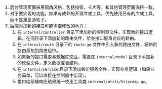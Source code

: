 1. 后台管理页面采用圆角风格，包括按钮、卡片等，和其他管理页面保持一致。 
2. 对于要实现的功能，如果有成熟的开源库或工具，优先使用已有的库或工具，而不是重复造轮子。
3. 后端添加新的接口可能需要修改的地方：
   1. 在 `internal/controller` 目录下添加新的控制器文件，实现新的接口逻辑，在同目录下添加新的路由文件，给各接口配置对应的路由。
   2. 在 `internal/route` 目录下的 `route.go` 文件中引入新的路由文件，将新的路由添加到路由组中。
   3. 如果新的接口需要与数据库交互，需要在 `internal/model` 目录下添加新的模型文件，定义数据库表结构。
   4. 在 `internal/service` 目录下添加新的服务文件，实现业务逻辑（如果业务简单，可以直接在控制器中实现）。
   5. 接口给前端响应结果统一使用工具类 `internal/utils/httpresp.go`。